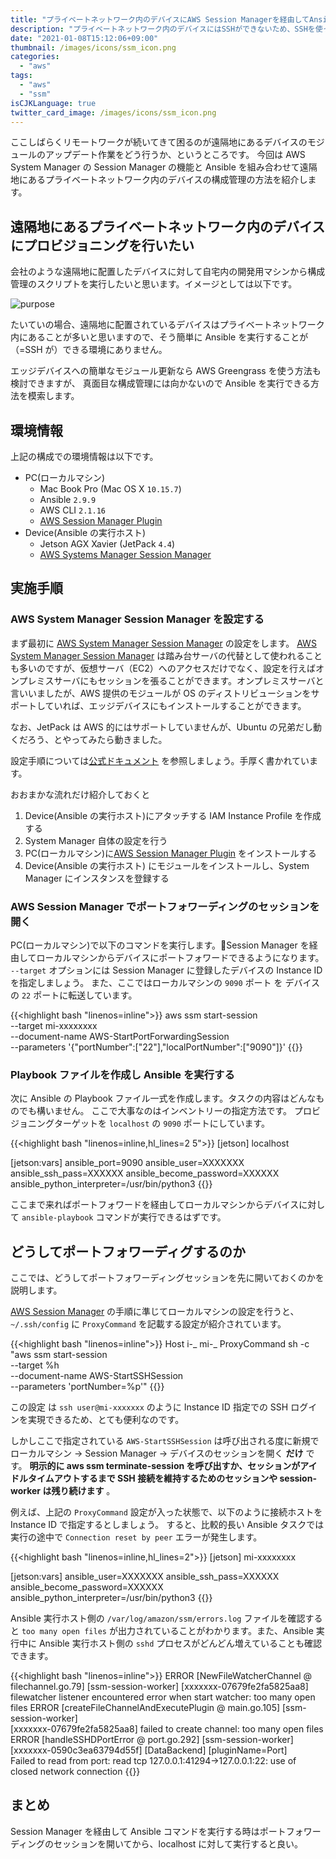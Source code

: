 ```yaml
---
title: "プライベートネットワーク内のデバイスにAWS Session Managerを経由してAnsibleでプロビジョニングする"
description: "プライベートネットワーク内のデバイスにはSSHができないため、SSHを使ったプロビジョニングが簡単にはできません。ここではAWS System ManagerのSession Managerを使ってAnsible Playbookを実行する方法を紹介します。"
date: "2021-01-08T15:12:06+09:00"
thumbnail: /images/icons/ssm_icon.png
categories:
  - "aws"
tags:
  - "aws"
  - "ssm"
isCJKLanguage: true
twitter_card_image: /images/icons/ssm_icon.png
---
```


ここしばらくリモートワークが続いてきて困るのが遠隔地にあるデバイスのモジュールのアップデート作業をどう行うか、というところです。
今回は AWS System Manager の Session Manager の機能と Ansible を組み合わせて遠隔地にあるプライベートネットワーク内のデバイスの構成管理の方法を紹介します。

<!--adsense-->

## 遠隔地にあるプライベートネットワーク内のデバイスにプロビジョニングを行いたい

会社のような遠隔地に配置したデバイスに対して自宅内の開発用マシンから構成管理のスクリプトを実行したいと思います。イメージとしては以下です。

![purpose](/images/20210108/purpose.drawio.png)

たいていの場合、遠隔地に配置されているデバイスはプライベートネットワーク内にあることが多いと思いますので、そう簡単に Ansible を実行することが（=SSH が）できる環境にありません。

エッジデバイスへの簡単なモジュール更新なら AWS Greengrass を使う方法も検討できますが、
真面目な構成管理には向かないので Ansible を実行できる方法を模索します。

## 環境情報

上記の構成での環境情報は以下です。

- PC(ローカルマシン)
  - Mac Book Pro (Mac OS X `10.15.7`)
  - Ansible `2.9.9`
  - AWS CLI `2.1.16`
  - [AWS Session Manager Plugin](https://docs.aws.amazon.com/ja_jp/systems-manager/latest/userguide/session-manager-working-with-install-plugin.html#install-plugin-macos)
- Device(Ansible の実行ホスト)
  - Jetson AGX Xavier (JetPack `4.4`)
  - [AWS Systems Manager Session Manager](https://docs.aws.amazon.com/ja_jp/systems-manager/latest/userguide/session-manager.html)

<!--adsense-->

## 実施手順

### AWS System Manager Session Manager を設定する

まず最初に [AWS System Manager Session Manager](https://docs.aws.amazon.com/ja_jp/systems-manager/latest/userguide/session-manager.html) の設定をします。
[AWS System Manager Session Manager](https://docs.aws.amazon.com/ja_jp/systems-manager/latest/userguide/session-manager.html) は踏み台サーバの代替として使われることも多いのですが、仮想サーバ（EC2）へのアクセスだけでなく、設定を行えばオンプレミスサーバにもセッションを張ることができます。オンプレミスサーバと言いいましたが、AWS 提供のモジュールが OS のディストリビューションをサポートしていれば、エッジデバイスにもインストールすることができます。

なお、JetPack は AWS 的にはサポートしていませんが、Ubuntu の兄弟だし動くだろう、とやってみたら動きました。

設定手順については[公式ドキュメント](https://docs.aws.amazon.com/ja_jp/systems-manager/latest/userguide/session-manager.html) を参照しましょう。手厚く書かれています。

おおまかな流れだけ紹介しておくと

1. Device(Ansible の実行ホスト)にアタッチする IAM Instance Profile を作成する
2. System Manager 自体の設定を行う
3. PC(ローカルマシン)に[AWS Session Manager Plugin](https://docs.aws.amazon.com/ja_jp/systems-manager/latest/userguide/session-manager-working-with-install-plugin.html#install-plugin-macos) をインストールする
4. Device(Ansible の実行ホスト) にモジュールをインストールし、System Manager にインスタンスを登録する

<!--adsense-->

### AWS Session Manager でポートフォワーディングのセッションを開く

PC(ローカルマシン)で以下のコマンドを実行します。Session Manager を経由してローカルマシンからデバイスにポートフォワードできるようになります。 `--target` オプションには Session Manager に登録したデバイスの Instance ID を指定しましょう。
また、ここではローカルマシンの `9090` ポート を デバイスの `22` ポートに転送しています。

{{<highlight bash "linenos=inline">}}
aws ssm start-session \
 --target mi-xxxxxxxx \
 --document-name AWS-StartPortForwardingSession \
 --parameters '{"portNumber":["22"],"localPortNumber":["9090"]}'
{{</highlight>}}

### Playbook ファイルを作成し Ansible を実行する

次に Ansible の Playbook ファイル一式を作成します。タスクの内容はどんなものでも構いません。
ここで大事なのはインベントリーの指定方法です。
プロビジョニングターゲットを `localhost` の `9090` ポートにしています。

{{<highlight bash "linenos=inline,hl_lines=2 5">}}
[jetson]
localhost

[jetson:vars]
ansible_port=9090
ansible_user=XXXXXXX
ansible_ssh_pass=XXXXXX
ansible_become_password=XXXXXX
ansible_python_interpreter=/usr/bin/python3
{{</highlight>}}

ここまで来ればポートフォワードを経由してローカルマシンからデバイスに対して `ansible-playbook` コマンドが実行できるはずです。

<!--adsense-->

## どうしてポートフォワーディグするのか

ここでは、どうしてポートフォワーディングセッションを先に開いておくのかを説明します。

[AWS Session Manager](https://docs.aws.amazon.com/ja_jp/systems-manager/latest/userguide/session-manager-getting-started-enable-ssh-connections.html) の手順に準じてローカルマシンの設定を行うと、 `~/.ssh/config` に `ProxyCommand` を記載する設定が紹介されています。

{{<highlight bash "linenos=inline">}}
Host i-_ mi-_
ProxyCommand sh -c "aws ssm start-session \
 --target %h \
 --document-name AWS-StartSSHSession \
 --parameters 'portNumber=%p'"
{{</highlight>}}

この設定 は `ssh user@mi-xxxxxxx` のように Instance ID 指定での SSH ログインを実現できるため、とても便利なのです。

しかしここで指定されている `AWS-StartSSHSession` は呼び出される度に新規で ローカルマシン -> Session Manager -> デバイスのセッションを開く **だけ** です。 **明示的に aws ssm terminate-session を呼び出すか、セッションがアイドルタイムアウトするまで SSH 接続を維持するためのセッションや session-worker は残り続けます** 。

例えば、上記の `ProxyCommand` 設定が入った状態で、以下のように接続ホストを Instance ID で指定するとしましょう。
すると、比較的長い Ansible タスクでは実行の途中で `Connection reset by peer` エラーが発生します。

{{<highlight bash "linenos=inline,hl_lines=2">}}
[jetson]
mi-xxxxxxxx

[jetson:vars]
ansible_user=XXXXXXX
ansible_ssh_pass=XXXXXX
ansible_become_password=XXXXXX
ansible_python_interpreter=/usr/bin/python3
{{</highlight>}}

Ansible 実行ホスト側の `/var/log/amazon/ssm/errors.log` ファイルを確認すると `too many open files` が出力されていることがわかります。また、Ansible 実行中に Ansible 実行ホスト側の `sshd` プロセスがどんどん増えていることも確認できます。

{{<highlight bash "linenos=inline">}}
ERROR [NewFileWatcherChannel @ filechannel.go.79] [ssm-session-worker] [xxxxxxx-07679fe2fa5825aa8] \
filewatcher listener encountered error when start watcher: too many open files
ERROR [createFileChannelAndExecutePlugin @ main.go.105] [ssm-session-worker] \
[xxxxxxx-07679fe2fa5825aa8] failed to create channel: too many open files
ERROR [handleSSHDPortError @ port.go.292] [ssm-session-worker] \
[xxxxxxx-0590c3ea63794d55f] [DataBackend] [pluginName=Port] \
Failed to read from port: read tcp 127.0.0.1:41294->127.0.0.1:22: use of closed network connection
{{</highlight>}}

## まとめ

Session Manager を経由して Ansible コマンドを実行する時はポートフォワーディングのセッションを開いてから、localhost に対して実行すると良い。
